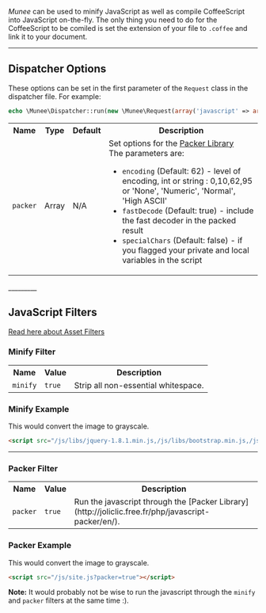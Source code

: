 *Munee* can be used to minify JavaScript as well as compile CoffeeScript into JavaScript on-the-fly. The only thing you need to do for the CoffeeScript to be comiled is set the extension of your file to `.coffee` and link it to your document.
________

## Dispatcher Options

These options can be set in the first parameter of the `Request` class in the dispatcher file. For example:

```php
echo \Munee\Dispatcher::run(new \Munee\Request(array('javascript' => array('packer' => array('fastDecode' => false))));
```

<table>
  <tr>
    <th>Name</th><th>Type</th><th>Default</th><th>Description</th>
  </tr>
  <tr>
    <td><code>packer</code></td>
    <td>Array</td>
    <td>N/A</td>
    <td>
        Set options for the <a href="http://joliclic.free.fr/php/javascript-packer/en/" target="_blank">Packer Library</a><br>
        The parameters are:
        <ul>
            <li><code>encoding</code> (Default: 62) -  level of encoding, int or string : 0,10,62,95 or 'None', 'Numeric', 'Normal', 'High ASCII'</li>
            <li><code>fastDecode</code> (Default: true) - include the fast decoder in the packed result</li>
            <li><code>specialChars</code> (Default: false) - if you flagged your private and local variables in the script</li>
        </ul>
    </td>
  </tr>
</table>
_________

## JavaScript Filters
[Read here about Asset Filters](/Introducing_Munee#using-asset-filters)

### Minify Filter
<table>
  <tr>
    <th>Name</th><th>Value</th><th>Description</th>
  </tr>
  <tr>
    <td><code>minify</code></td>
    <td><code>true</code></td>
    <td>Strip all non-essential whitespace.</td>
  </tr>
</table>

### Minify Example

This would convert the image to grayscale.
```html
<script src="/js/libs/jquery-1.8.1.min.js,/js/libs/bootstrap.min.js,/js/site.js?minify=true"></script>
```
_______

### Packer Filter
<table>
  <tr>
    <th>Name</th><th>Value</th><th>Description</th>
  </tr>
  <tr>
    <td><code>packer</code></td>
    <td><code>true</code></td>
    <td>Run the javascript through the [Packer Library](http://joliclic.free.fr/php/javascript-packer/en/).</td>
  </tr>
</table>

### Packer Example

This would convert the image to grayscale.
```html
<script src="/js/site.js?packer=true"></script>
```

**Note:** It would probably not be wise to run the javascript through the `minify` and `packer` filters at the same time :).